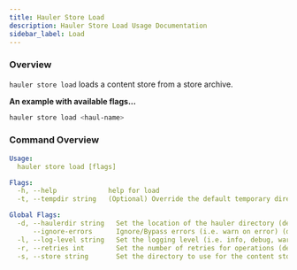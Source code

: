 ```yaml
---
title: Hauler Store Load
description: Hauler Store Load Usage Documentation
sidebar_label: Load
---
```


### Overview

`hauler store load` loads a content store from a store archive.

**An example with available flags...**

```bash
hauler store load <haul-name>
```

### Command Overview

```yaml
Usage:
  hauler store load [flags]

Flags:
  -h, --help             help for load
  -t, --tempdir string   (Optional) Override the default temporary directiory determined by the OS

Global Flags:
  -d, --haulerdir string   Set the location of the hauler directory (default $HOME/.hauler)
      --ignore-errors      Ignore/Bypass errors (i.e. warn on error) (defaults false)
  -l, --log-level string   Set the logging level (i.e. info, debug, warn) (default "info")
  -r, --retries int        Set the number of retries for operations (default 3)
  -s, --store string       Set the directory to use for the content store
```

